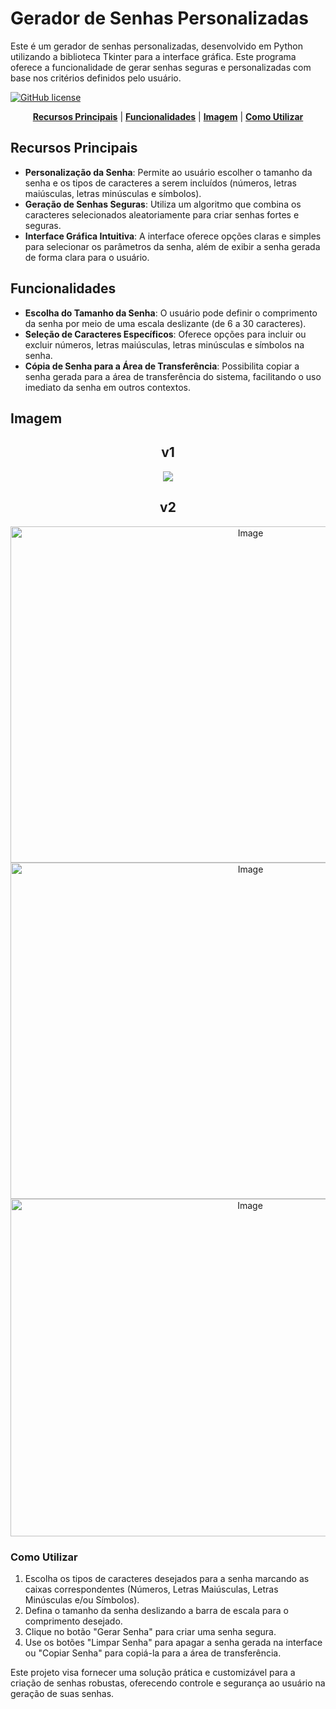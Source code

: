 # Gerador de Senhas Personalizadas

Este é um gerador de senhas personalizadas, desenvolvido em Python utilizando a biblioteca Tkinter para a interface gráfica. Este programa oferece a funcionalidade de gerar senhas seguras e personalizadas com base nos critérios definidos pelo usuário.

[![GitHub license](https://img.shields.io/badge/license-MIT-blue.svg)](https://github.com/IvandeCoelho/geradorSenha/blob/main/LICENSE)

<div align="center">

[**Recursos Principais**](#recursos-principais) | [**Funcionalidades**](#funcionalidades) | [**Imagem**](#imagem) | [**Como Utilizar**](#como-utilizar)

</div>

## Recursos Principais

-   **Personalização da Senha**: Permite ao usuário escolher o tamanho da senha e os tipos de caracteres a serem incluídos (números, letras maiúsculas, letras minúsculas e símbolos).
-   **Geração de Senhas Seguras**: Utiliza um algoritmo que combina os caracteres selecionados aleatoriamente para criar senhas fortes e seguras.
-   **Interface Gráfica Intuitiva**: A interface oferece opções claras e simples para selecionar os parâmetros da senha, além de exibir a senha gerada de forma clara para o usuário.

## Funcionalidades

-   **Escolha do Tamanho da Senha**: O usuário pode definir o comprimento da senha por meio de uma escala deslizante (de 6 a 30 caracteres).
-   **Seleção de Caracteres Específicos**: Oferece opções para incluir ou excluir números, letras maiúsculas, letras minúsculas e símbolos na senha.
-   **Cópia de Senha para a Área de Transferência**: Possibilita copiar a senha gerada para a área de transferência do sistema, facilitando o uso imediato da senha em outros contextos.

## Imagem

<div align="center">
<h2> v1 </h2>
<img src="https://github.com/IvandeCoelho/geradorSenha/assets/47482589/2a4e91c7-9426-4b9b-8730-0bf313c58d69">

<h2> v2 </h2>
<img width="752" height="538" alt="Image" src="https://github.com/user-attachments/assets/19d5a06b-7fee-42ec-970b-ab943708ba95" />

<img width="752" height="538" alt="Image" src="https://github.com/user-attachments/assets/5e71280d-58d3-4138-83b3-9ea3fbcfc46c" />

<img width="751" height="540" alt="Image" src="https://github.com/user-attachments/assets/866c0b88-bd15-421a-95c7-17641ebc3798" />
</div>

### Como Utilizar

1. Escolha os tipos de caracteres desejados para a senha marcando as caixas correspondentes (Números, Letras Maiúsculas, Letras Minúsculas e/ou Símbolos).
2. Defina o tamanho da senha deslizando a barra de escala para o comprimento desejado.
3. Clique no botão "Gerar Senha" para criar uma senha segura.
4. Use os botões "Limpar Senha" para apagar a senha gerada na interface ou "Copiar Senha" para copiá-la para a área de transferência.

Este projeto visa fornecer uma solução prática e customizável para a criação de senhas robustas, oferecendo controle e segurança ao usuário na geração de suas senhas.

